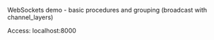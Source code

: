 WebSockets demo  - basic procedures and grouping (broadcast with channel_layers)

Access: localhost:8000
